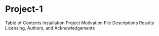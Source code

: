 # Project-1
Table of Contents
Installation
Project Motivation
File Descriptions
Results
Licensing, Authors, and Acknowledgements

